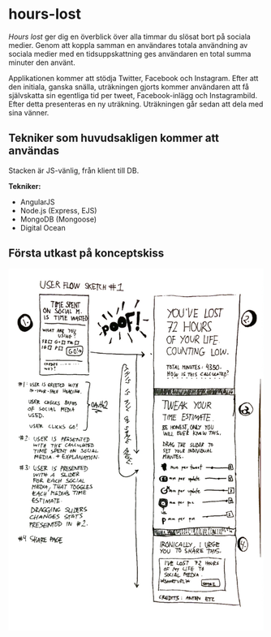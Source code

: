 # hours-lost
_Hours lost_ ger dig en överblick över alla timmar du slösat bort på sociala medier.
Genom att koppla samman en användares totala användning av sociala medier med en tidsuppskattning ges användaren en total summa minuter den använt.

Applikationen kommer att stödja Twitter, Facebook och Instagram. Efter att den initiala, ganska snälla, uträkningen gjorts kommer användaren att få självskatta sin egentliga tid per tweet, Facebook-inlägg och Instagrambild.
Efter detta presenteras en ny uträkning. Uträkningen går sedan att dela med sina vänner.

## Tekniker som huvudsakligen kommer att användas

Stacken är JS-vänlig, från klient till DB.

**Tekniker:**

* AngularJS
* Node.js (Express, EJS)
* MongoDB (Mongoose)
* Digital Ocean

## Första utkast på konceptskiss
![Första utkast på konceptskiss](docs/konceptskiss_rev001.jpg)

